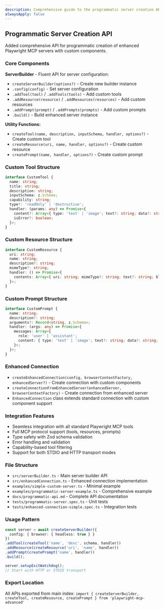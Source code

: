 ```yaml
---
description: Comprehensive guide to the programmatic server creation API with custom tools, resources, and prompts
alwaysApply: false
---
```


## Programmatic Server Creation API

Added comprehensive API for programmatic creation of enhanced Playwright MCP servers with custom components.

### Core Components

**ServerBuilder** - Fluent API for server configuration:
- `createServerBuilder(options?)` - Create new builder instance
- `.config(config)` - Set server configuration
- `.addTool(tool)` / `.addTools(tools)` - Add custom tools
- `.addResource(resource)` / `.addResources(resources)` - Add custom resources  
- `.addPrompt(prompt)` / `.addPrompts(prompts)` - Add custom prompts
- `.build()` - Build enhanced server instance

**Utility Functions:**
- `createTool(name, description, inputSchema, handler, options?)` - Create custom tool
- `createResource(uri, name, handler, options?)` - Create custom resource
- `createPrompt(name, handler, options?)` - Create custom prompt

### Custom Tool Structure
```typescript
interface CustomTool {
  name: string;
  title: string; 
  description: string;
  inputSchema: z.Schema;
  capability: string;
  type?: 'readOnly' | 'destructive';
  handler: (params: any) => Promise<{
    content?: Array<{ type: 'text' | 'image'; text?: string; data?: string; mimeType?: string }>;
    isError?: boolean;
  }>;
}
```

### Custom Resource Structure
```typescript
interface CustomResource {
  uri: string;
  name: string;
  description?: string;
  mimeType?: string;
  handler: () => Promise<{
    contents: Array<{ uri: string; mimeType?: string; text?: string; blob?: string }>;
  }>;
}
```

### Custom Prompt Structure
```typescript
interface CustomPrompt {
  name: string;
  description?: string;
  arguments?: Record<string, z.Schema>;
  handler: (args: any) => Promise<{
    messages: Array<{
      role: 'user' | 'assistant';
      content: { type: 'text' | 'image'; text?: string; data?: string; mimeType?: string };
    }>;
  }>;
}
```

### Enhanced Connection
- `createEnhancedConnection(config, browserContextFactory, enhancedServer?)` - Create connection with custom components
- `createConnectionFromEnhancedServer(enhancedServer, browserContextFactory)` - Create connection from enhanced server
- `EnhancedConnection` class extends standard connection with custom component support

### Integration Features
- Seamless integration with all standard Playwright MCP tools
- Full MCP protocol support (tools, resources, prompts)
- Type safety with Zod schema validation
- Error handling and validation
- Capability-based tool filtering
- Support for both STDIO and HTTP transport modes

### File Structure
- `src/serverBuilder.ts` - Main server builder API
- `src/enhancedConnection.ts` - Enhanced connection implementation
- `examples/simple-custom-server.ts` - Minimal example
- `examples/programmatic-server-example.ts` - Comprehensive example
- `docs/programmatic-api.md` - Complete API documentation
- `tests/programmatic-server.spec.ts` - Unit tests
- `tests/enhanced-connection-simple.spec.ts` - Integration tests

### Usage Pattern
```typescript
const server = await createServerBuilder({
  config: { browser: { headless: true } }
})
.addTool(createTool('name', 'desc', schema, handler))
.addResource(createResource('uri', 'name', handler))
.addPrompt(createPrompt('name', handler))
.build();

server.setupExitWatchdog();
// Start with HTTP or STDIO transport
```

### Export Location
All APIs exported from main index: `import { createServerBuilder, createTool, createResource, createPrompt } from 'playwright-mcp-advanced'`